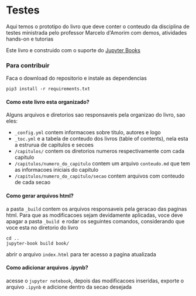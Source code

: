 # Testes


Aqui temos o prototipo do livro que deve conter o conteudo da disciplina de testes ministrada pelo professor Marcelo d'Amorim com demos, atividades hands-on e tutorias

Este livro e construido com o suporte do [Jupyter Books](https://jupyterbook.org)

### Para contribuir

Faca o download do repositorio e instale as dependencias 

`pip3 install -r requirements.txt` 


#### Como este livro esta organizado?
Alguns arquivos e diretorios sao responsaveis pela organizao do livro, sao eles:
- `_config.yml` contem informacoes sobre titulo, autores e logo
- `_toc.yml` e a tabela de conteudo dos livros (table of contents), nela esta a estrurua de capitulos e secoes
- `/capitulos/` contem os diretorios numeros respectivamente com cada capitulo
- `/capitulos/numero_do_capitulo` contem um arquivo `conteudo.md` que tem as informacoes iniciais do capitulo
- `/capitulos/numero_do_capitulo/secao` contem arquivos com conteudo de cada secao

#### Como gerar arquivos html?
a pasta `_build` contem os arquivos responsaveis pela geracao das paginas html. Para que as modificacoes sejam devidamente aplicadas, voce deve apagar a pasta `_build `e rodar os seguintes comandos, considerando que voce esta no diretorio do livro

```
cd ..
jupyter-book build book/
```

abrir o arquivo `index.html` para ter acesso a pagina atualizada

#### Como adicionar arquivos .ipynb?
acesse o `jupyter notebook`, depois das modificacoes inseridas, exporte o arquivo `.ipynb` e adicione dentro da secao desejada

